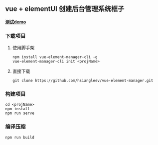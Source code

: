 ## vue + elementUI 创建后台管理系统框子

**[测试demo](https://vueadmin.hsianglee.cn)**

### 下载项目
1. 使用脚手架
    ```
    npm install vue-element-manager-cli -g
    vue-element-manager-cli init <projName>
    ```
2. 直接下载
    ```
    git clone https://github.com/hsiangleev/vue-element-manager.git
    ```

### 构建项目
```
cd <projName>
npm install
npm run serve
```

### 编译压缩
```
npm run build
```
